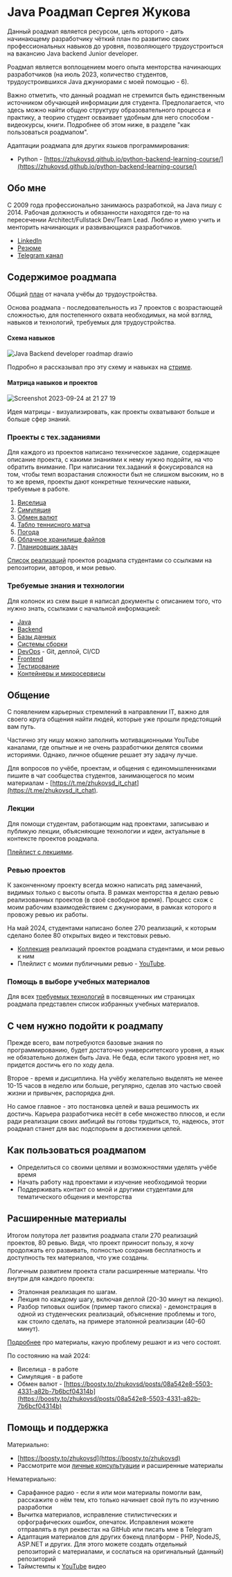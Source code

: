 # Java Роадмап Сергея Жукова

Данный роадмап является ресурсом, цель которого - дать начинающему разработчику чёткий план по развитию своих профессиональных навыков до уровня, позволяющего трудоустроиться на вакансию Java backend Junior developer.

Роадмап является воплощением моего опыта менторства начинающих разработчиков (на июль 2023, количество студентов, трудоустроившихся Java джуниорами с моей помощью - 6).

Важно отметить, что данный роадмап не стремится быть единственным источником обучающей информации для студента. Предполагается, что здесь можно найти общую структуру образовательного процесса и практику, а теорию студент осваивает удобным для него способом - видеокурсы, книги. Подробнее об этом ниже, в разделе "как пользоваться роадмапом".

Адаптации роадмапа для других языков программирования:
- Python - [https://zhukovsd.github.io/python-backend-learning-course/](https://zhukovsd.github.io/python-backend-learning-course/)

## Обо мне

С 2009 года профессионально занимаюсь разработкой, на Java пишу с 2014. Рабочая должность и обязанности находятся где-то на пересечении Architect/Fullstack Dev/Team Lead. Люблю и умею учить и менторить начинающих и развивающихся разработчиков.

- [LinkedIn](https://www.linkedin.com/in/zhukovsd/)
- [Резюме](https://zhukovsd.github.io/zhukovsd-cv/cv.pdf)
- [Telegram канал](https://t.me/zhukovsd_it_mentor)

## Содержимое роадмапа

Общий [план](https://zhukovsd.github.io/java-backend-learning-course/plan.html) от начала учёбы до трудоустройства.

Основа роадмапа - последовательность из 7 проектов с возрастающей сложностью, для постепенного охвата необходимых, на мой взгляд, навыков и технологий, требуемых для трудоустройства.

#### Схема навыков

![Java Backend developer roadmap drawio](https://github.com/zhukovsd/java-backend-learning-course/assets/14361885/71102727-c9c2-46c2-ae84-68d7deb9b25f)

Подробно я рассказывал про эту схему и навыках на [стриме](https://www.youtube.com/watch?v=4B21MDbtbWE).

#### Матрица навыков и проектов

![Screenshot 2023-09-24 at 21 27 19](https://github.com/zhukovsd/java-backend-learning-course/assets/14361885/8d311420-7ba3-4885-8d46-d9d219ca7997)

Идея матрицы - визуализировать, как проекты охватывают больше и больше сфер знаний.

### Проекты с тех.заданиями

Для каждого из проектов написано техническое задание, содержащее описание проекта, с какими знаниями к нему нужно подойти, на что обратить внимание. При написании тех.заданий я фокусировался на том, чтобы темп возрастания сложности был не слишком высоким, но в то же время, проекты дают конкретные технические навыки, требуемые в работе.

1. [Виселица](Projects/Hangman/)
2. [Симуляция](Projects/Simulation/)
3. [Обмен валют](Projects/CurrencyExchange/)
4. [Табло теннисного матча](Projects/TennisScoreboard/)
5. [Погода](Projects/WeatherViewer/)
6. [Облачное хранилище файлов](Projects/CloudFileStorage/)
7. [Планировщик задач](Projects/TaskTracker/)

[Список реализаций](Projects/FinishedProjects) проектов роадмапа студентами со ссылками на репозитории, авторов, и мои ревью.

### Требуемые знания и технологии

Для колонок из схем выше я написал документы с описанием того, что нужно знать, ссылками с начальной информацией:
- [Java](Technologies/Java/)
- [Backend](Technologies/Backend/)
- [Базы данных](Technologies/Databases/)
- [Системы сборки](Technologies/BuildSystems/)
- [DevOps](Technologies/DevOps/) - Git, деплой, CI/CD
- [Frontend](Technologies/Frontend/)
- [Тестирование](Technologies/Tests)
- [Контейнеры и микросервисы](Technologies/Microservices)

## Общение

С появлением карьерных стремлений в направлении IT, важно для своего круга общения найти людей, которые уже прошли предстоящий вам путь.

Частично эту нишу можно заполнить мотивационными YouTube каналами, где опытные и не очень разработчики делятся своими историями. Однако, личное общение решает эту задачу лучше.

Для вопросов по учёбе, проектам, и общения с единомышленниками пишите в чат сообщества студентов, занимающегося по моим материалам - [https://t.me/zhukovsd_it_chat](https://t.me/zhukovsd_it_chat). 

### Лекции

Для помощи студентам, работающим над проектами, записываю и публикую лекции, объясняющие технологии и идеи, актуальные в контексте проектов роадмапа.

[Плейлист с лекциями](https://youtube.com/playlist?list=PLOVOZrcS3XMYLy5gWPE1AbZ8UDl7XHpIA&si=BPF-8MNfbCx6Ud36).

### Ревью проектов

К законченному проекту всегда можно написать ряд замечаний, видимых только с высоты опыта. В рамках менторства я делаю ревью реализованных проектов (в своё свободное время). Процесс схож с моим рабочим взаимодействием с джуниорами, в рамках которого я провожу ревью их работы.

На май 2024, студентами написано более 270 реализаций, к которым сделано более 80 открытых видео и текстовых ревью.

- [Коллекция](https://zhukovsd.github.io/java-backend-learning-course/Projects/FinishedProjects/) реализаций проектов роадмапа студентами, и мои ревью к ним
- Плейлист с моими публичными ревью - [YouTube](https://www.youtube.com/playlist?list=PLOVOZrcS3XMbS4iInU-7p6TbIQW-kATfz).

### Помощь в выборе учебных материалов

Для всех [требуемых технологий](#требуемые-знания-и-технологии) в посвященных им страницах роадмапа представлен список избранных учебных материалов.

## С чем нужно подойти к роадмапу

Прежде всего, вам потребуются базовые знания по программированию, будет достаточно университетского уровня, а язык не обязательно должен быть Java. Не беда, если такого уровня нет, но придется достичь его по ходу дела.

Второе - время и дисциплина. На учёбу желательно выделять не менее 10-15 часов в неделю или больше, регулярно, сделав это частью своей жизни и привычек, распорядка дня.

Но самое главное - это постановка целей и ваша решимость их достичь. Карьера разработчика несёт в себе множество плюсов, и если ради реализации своих амбиций вы готовы трудиться, то, надеюсь, этот роадмап станет для вас подспорьем в достижении целей.

## Как пользоваться роадмапом

- Определиться со своими целями и возможностями уделять учёбе время
- Начать работу над проектами и изучение необходимой теории
- Поддерживать контакт со мной и другими студентами для тематического общения и менторства

## Расширенные материалы

Итогом полутора лет развития роадмапа стали 270 реализаций проектов, 80 ревью. Видя, что проект приносит пользу, я хочу продолжать его развивать, полностью сохранив бесплатность и доступность тех материалов, что уже созданы.

Логичным развитием проекта стали расширенные материалы. Что внутри для каждого проекта:

- Эталонная реализация по шагам.
- Лекция по каждому шагу, включая деплой (20-30 минут на лекцию).
- Разбор типовых ошибок (пример такого списка) - демонстрация в одной из студенческих реализаций, объяснение проблемы и того, как стоило сделать, на примере эталонной реализации (40-60 минут).

[Подробнее](https://telegra.ph/Moj-pervyj-produkt---rasshirennaya-versiya-roadmapa-04-21) про материалы, какую проблему решают и из чего состоят.

По состоянию на май 2024:

- Виселица - в работе
- Симуляция - в работе
- Обмен валют - [https://boosty.to/zhukovsd/posts/08a542e8-5503-4331-a82b-7b6bcf04314b](https://boosty.to/zhukovsd/posts/08a542e8-5503-4331-a82b-7b6bcf04314b)

## Помощь и поддержка

Материально:
- [https://boosty.to/zhukovsd](https://boosty.to/zhukovsd)
- Рассмотрите мои [личные консультуации](https://telegra.ph/Konsultacii--IT-Mentor--Sergej-ZHukov-11-11) и расширенные материалы

Нематериально:
- Сарафанное радио - если я или мои материалы помогли вам, расскажите о нём тем, кто только начинает свой путь по изучению разработки
- Вычитка материалов, исправление стилистических и орфографических ошибок, опечаток. Исправления можете отправлять в пул реквестах на GitHub или писать мне в Telegram
- Адаптация материалов для других бэкенд платформ - PHP, NodeJS, ASP.NET и других. Для этого можете создать отдельный репозиторий с материалами, и сослаться на оригинальный (данный) репозиторий
- Таймстемпы к [YouTube](https://www.youtube.com/@zhukovsd_it_mentor) видео
